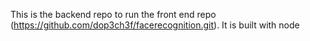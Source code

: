 This is the backend repo to run the front end repo  (https://github.com/dop3ch3f/facerecognition.git).
It is built with node